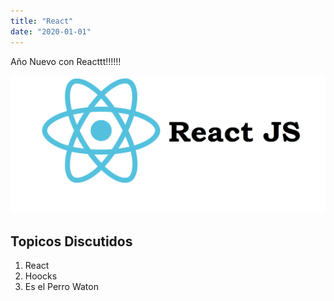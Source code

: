 ```yaml
---
title: "React"
date: "2020-01-01"
---
```


Año Nuevo con Reacttt!!!!!!

![React JS](./reactjs.png)

## Topicos Discutidos

1. React
2. Hoocks
3. Es el Perro Waton
